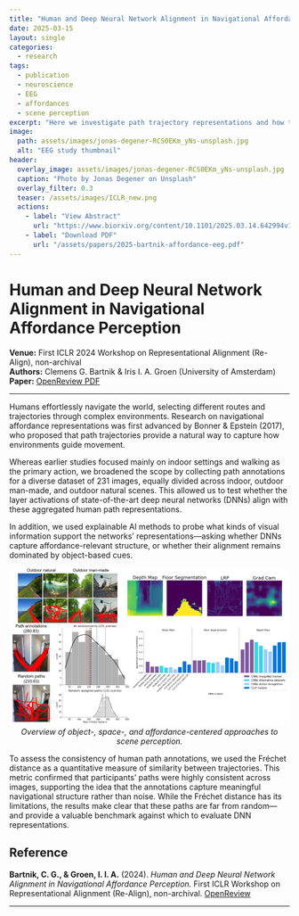```yaml
---
title: "Human and Deep Neural Network Alignment in Navigational Affordance Perception"
date: 2025-03-15
layout: single
categories:
  - research
tags:
  - publication
  - neuroscience
  - EEG
  - affordances
  - scene perception
excerpt: "Here we investigate path trajectory representations and how they align with DNNs and explainable AI representations."
image:
  path: assets/images/jonas-degener-RCS0EKm_yNs-unsplash.jpg
  alt: "EEG study thumbnail"
header:
  overlay_image: assets/images/jonas-degener-RCS0EKm_yNs-unsplash.jpg
  caption: "Photo by Jonas Degener on Unsplash"
  overlay_filter: 0.3
  teaser: /assets/images/ICLR_new.png
  actions:
    - label: "View Abstract"
      url: "https://www.biorxiv.org/content/10.1101/2025.03.14.642994v1.abstract"
    - label: "Download PDF"
      url: "/assets/papers/2025-bartnik-affordance-eeg.pdf"
---
```



# Human and Deep Neural Network Alignment in Navigational Affordance Perception

**Venue:** First ICLR 2024 Workshop on Representational Alignment (Re-Align), non-archival  
**Authors:** Clemens G. Bartnik & Iris I. A. Groen (University of Amsterdam)  
**Paper:** [OpenReview PDF](https://openreview.net/pdf?id=FS5Lq9Flep)

---

Humans effortlessly navigate the world, selecting different routes and trajectories through complex environments. Research on navigational affordance representations was first advanced by Bonner & Epstein (2017), who proposed that path trajectories provide a natural way to capture how environments guide movement.

Whereas earlier studies focused mainly on indoor settings and walking as the primary action, we broadened the scope by collecting path annotations for a diverse dataset of 231 images, equally divided across indoor, outdoor man-made, and outdoor natural scenes. This allowed us to test whether the layer activations of state-of-the-art deep neural networks (DNNs) align with these aggregated human path representations.

In addition, we used explainable AI methods to probe what kinds of visual information support the networks’ representations—asking whether DNNs capture affordance-relevant structure, or whether their alignment remains dominated by object-based cues.

<p align="center">
  <img src="/assets/images/Path_overview.png" alt="Overview of scene perception approaches" width="1200"><br>
  <em>Overview of object-, space-, and affordance-centered approaches to scene perception.</em>
</p>


To assess the consistency of human path annotations, we used the Fréchet distance as a quantitative measure of similarity between trajectories. This metric confirmed that participants’ paths were highly consistent across images, supporting the idea that the annotations capture meaningful navigational structure rather than noise. While the Fréchet distance has its limitations, the results make clear that these paths are far from random—and provide a valuable benchmark against which to evaluate DNN representations.


## Reference
**Bartnik, C. G., & Groen, I. I. A.** (2024). *Human and Deep Neural Network Alignment in Navigational Affordance Perception.* First ICLR Workshop on Representational Alignment (Re-Align), non-archival. [OpenReview](https://openreview.net/pdf?id=FS5Lq9Flep)

---

